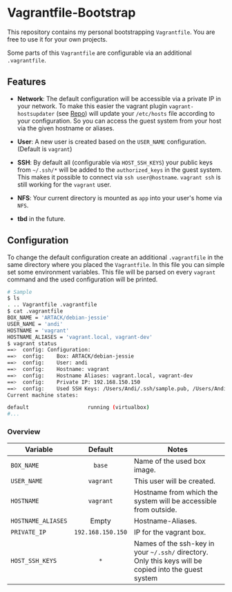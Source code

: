 # Vagrantfile-Bootstrap

This repository contains my personal bootstrapping `Vagrantfile`. You are free to use it for your own projects.

Some parts of this `Vagrantfile` are configurable via an additional `.vagrantfile`.

## Features

* **Network**: The default configuration will be accessible via a private IP in your network. To make this easier the vagrant plugin `vagrant-hostsupdater` (see [Repo](https://github.com/cogitatio/vagrant-hostsupdater)) will update your `/etc/hosts` file according to your configuration. So you can access the guest system from your host via the given hostname or aliases.

* **User**: A new user is created based on the `USER_NAME` configuration. (Default is `vagrant`)

* **SSH**: By default all (configurable via `HOST_SSH_KEYS`) your public keys from `~/.ssh/*` will be added to the `authorized_keys` in the guest system. This makes it possible to connect via `ssh user@hostname`. `vagrant ssh` is still working for the `vagrant` user.

* **NFS**: Your current directory is mounted as `app` into your user's home via `NFS`.

* **tbd** in the future.

## Configuration

To change the default configuration create an additional `.vagrantfile` in the same directory where you placed the `Vagrantfile`.
In this file you can simple set some environment variables.
This file will be parsed on every `vagrant` command and the used configuration will be printed.
```bash
# Sample
$ ls
. .. Vagrantfile .vagrantfile
$ cat .vagrantfile
BOX_NAME = 'ARTACK/debian-jessie'
USER_NAME = 'andi'
HOSTNAME = 'vagrant'
HOSTNAME_ALIASES = 'vagrant.local, vagrant-dev'
$ vagrant status
==>  config: Configuration:
==>  config: 	Box: ARTACK/debian-jessie
==>  config: 	User: andi
==>  config: 	Hostname: vagrant
==>  config: 	Hostname Aliases: vagrant.local, vagrant-dev
==>  config: 	Private IP: 192.168.150.150
==>  config: 	Used SSH Keys: /Users/Andi/.ssh/sample.pub, /Users/Andi/.ssh/sample2.pub
Current machine states:

default                   running (virtualbox)
#...
```

### Overview
| Variable           | Default           | Notes                                                           |
| ------------------ |:-----------------:| --------------------------------------------------------------- |
| `BOX_NAME`         | `base`            | Name of the used box image.                                     |
| `USER_NAME`        | `vagrant`         | This user will be created.                                      |
| `HOSTNAME`         | `vagrant`         | Hostname from which the system will be accessible from outside. |
| `HOSTNAME_ALIASES` | Empty             | Hostname-Aliases.                                               |
| `PRIVATE_IP`       | `192.168.150.150` | IP for the vagrant box.                                         |
| `HOST_SSH_KEYS`    | `*`               | Names of the ssh-key in your `~/.ssh/` directory. Only this keys will be copied into the guest system |
